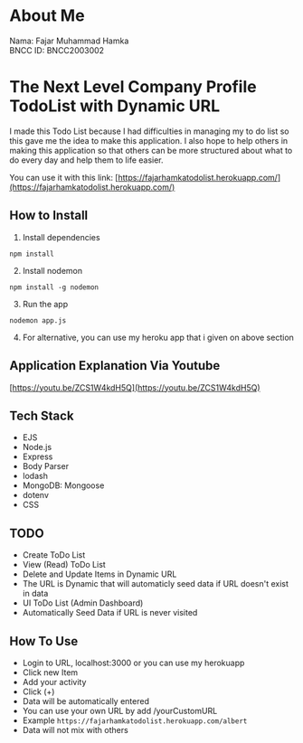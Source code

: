 # About Me
Nama: Fajar Muhammad Hamka<br />
BNCC ID: BNCC2003002

# The Next Level Company Profile TodoList with Dynamic URL
I made this Todo List because I had difficulties in managing my to do list so this gave me the idea to make this application. I also hope to help others in making this application so that others can be more structured about what to do every day and help them to life easier.

You can use it with this link:
[https://fajarhamkatodolist.herokuapp.com/](https://fajarhamkatodolist.herokuapp.com/)

## How to Install
1. Install dependencies
```
npm install
```
2. Install nodemon
```
npm install -g nodemon
```
3. Run the app
```
nodemon app.js
```
4. For alternative, you can use my heroku app that i given on above section

## Application Explanation Via Youtube
[https://youtu.be/ZCS1W4kdH5Q](https://youtu.be/ZCS1W4kdH5Q)

## Tech Stack
- EJS
- Node.js
- Express
- Body Parser
- lodash
- MongoDB: Mongoose
- dotenv
- CSS

## TODO
 - Create ToDo List
 - View (Read) ToDo List
 - Delete and Update Items in Dynamic URL
 - The URL is Dynamic that will automaticly seed data if URL doesn't exist in data
 - UI ToDo List (Admin Dashboard)
 - Automatically Seed Data if URL is never visited

 ## How To Use
 - Login to URL, localhost:3000 or you can use my herokuapp
 - Click new Item
 - Add your activity
 - Click (+)
 - Data will be automatically entered
 - You can use your own URL by add /yourCustomURL
 - Example ```https://fajarhamkatodolist.herokuapp.com/albert```
 - Data will not mix with others
